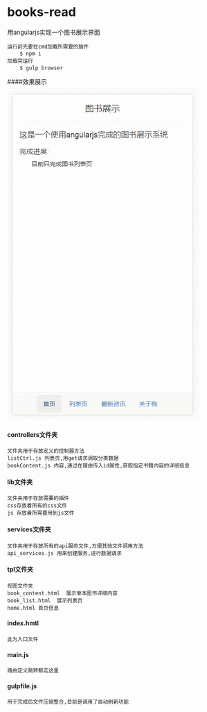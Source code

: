 # books-read
用angularjs实现一个图书展示界面

```
运行前先要在cmd加载所需要的插件
    $ npm i 
加载完运行
    $ gulp browser
```
####效果展示
![效果展示](https://raw.githubusercontent.com/Guanghsy2000/books-read/master/demo.gif)

#### controllers文件夹
```
文件夹用于存放定义的控制器方法
listCtrl.js 列表页,用get请求调取分类数据
bookContent.js 内容,通过在理由传入id属性,获取指定书籍内容的详细信息
```

#### lib文件夹
```
文件夹用于存放需要的插件
css存放着所有的css文件
js 存放着所需要用到js文件
```

#### services文件夹
```
文件夹用于存放所有的api服务文件,方便其他文件调用方法
api_services.js 用来创建服务,进行数据请求
```

#### tpl文件夹
```
视图文件夹
book_content.html  展示单本图书详细内容
book_list.html  展示列表页
home.html 首页信息
```

#### index.hmtl
```
此为入口文件
```

#### main.js
```
路由定义跳转都走这里
```

#### gulpfile.js
```
用于完成后文件压缩整合,目前是调用了自动刷新功能
```

